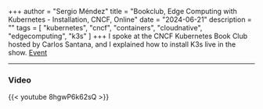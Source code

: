 +++
author = "Sergio Méndez"
title = "Bookclub, Edge Computing with Kubernetes - Installation, CNCF, Online"
date = "2024-06-21"
description = ""
tags = [
    "kubernetes",
    "cncf",
    "containers",
    "cloudnative",
    "edgecomputing",
    "k3s"
]
+++
I spoke at the CNCF Kubernetes Book Club hosted by Carlos Santana, and I explained how to install K3s live in the show.
[Event](https://community.cncf.io/e/m6d3me/)
<!--more-->
---
### Video

{{< youtube 8hgwP6k62sQ >}}